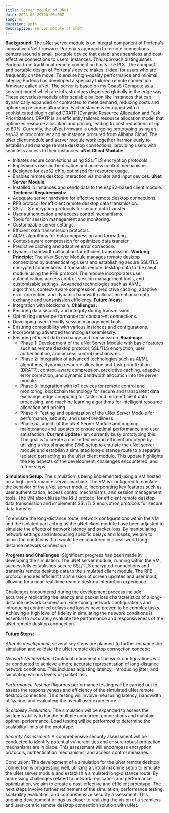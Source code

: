 ```yaml
---
title: Server module of uNet
date: 2023-06-29T16:00:00Z
lang: en
duration: 9min
description: Server module of uNet
---
```


**Background:** The uNet server module is an integral component of Portena's innovative uNet firmware. Portena's approach to remote connections centers around a small, portable device that establishes seamless and cost-effective connections to users' instances. This approach distinguishes Portena from traditional remote connection hosts like PCs. The compact and portable design of Portena's device makes it ideal for users who are frequently on the move.
To ensure high-quality performance and minimal latency, Portena has developed a specially tailored remote connection firmware called uNet. The server is based on my CoaaS (Compute as a service) model which are infrastructues dispersed globally in the edge way. These serverless models offer scalable balloon like instances that can dynamically expanded or contracted to meet demand, reducing costs and optimizing resource allocation. Each instance is equipped with a sophisticated plugin called DRATP (Dynamic Resource Allocation and Task Prioritization). DRATP is an efficiently tailored resource allocation model that optimizes resource allocation and pricing, leading to cost reductions of up to 80%.
Currently, the uNet firmware is undergoing prototyping using an esp32 microcontroller and an instance procured from Alibaba Cloud. The uNet client module and server module work together harmoniously to establish and manage remote desktop connections, providing users with seamless access to their instances.
**uNet Client Module:**
- Initiates secure connections using SSL/TLS encryption protocols.
- Implements user authentication and access control mechanisms.
- Designed for esp32 chip, optimized for resource usage.
- Enables remote desktop interaction via monitor and input devices.
**uNet Server Module:**
- Installed in instances and sends data to the esp32-based client module.
**Technical Requirements:**
- Adequate server hardware for effective remote desktop connections.
- RFB protocol for efficient remote desktop data transmission.
- SSL/TLS encryption protocols for secure data transfer.
- User authentication and access control mechanisms.
- Tools for session management and monitoring.
- Customizable server settings.
- Efficient data transmission protocols.
- AI/ML algorithms for data compression and formatting..
- Context-aware compression for optimized data transfer.
- Predictive caching and adaptive error correction.
- Dynamic bandwidth allocation for efficient transmission.
**Working Principle:** The uNet Server Module manages remote desktop connections by authenticating users and establishing secure SSL/TLS encrypted connections. It transmits remote desktop data to the client module using the RFB protocol. The module incorporates user authentication, access control, session management tools, and customizable settings. Advanced technologies such as AI/ML algorithms, context-aware compression, predictive caching, adaptive error correction, and dynamic bandwidth allocation enhance data exchange and transmission efficiency.
**Future Ideas:**
- Integration with blockchain.
**Challenges:**
- Ensuring data security and integrity during transmission.
- Optimizing server performance for concurrent connections.
- Developing user-friendly session management tools.
- Ensuring compatibility with various instances and configurations.
- Incorporating advanced technologies seamlessly.
- Ensuring efficient data exchange and transmission.
**Roadmap:**
  - Phase 1: Development of the uNet Server Module with basic features such as remote desktop protocol, SSL/TLS encryption, user authentication, and access control mechanisms.
  - Phase 2: Integration of advanced technologies such as AI/ML algorithms, dynamic resource allocation and task prioritization (DRATP), context-aware compression, predictive caching, adaptive error correction, and dynamic bandwidth allocation into the server module.
  - Phase 3: Integration with IoT devices for remote control and monitoring, blockchain technology for secure and transparent data exchange, edge computing for faster and more efficient data processing, and machine learning algorithms for intelligent resource allocation and pricing.
  - Phase 4: Testing and optimization of the uNet Server Module for performance, security, and user-friendliness.
  - Phase 5: Launch of the uNet Server Module and ongoing maintenance and updates to ensure optimal performance and user satisfaction.
**Current Update**
I am currently busy prototyping this. The goal is to create a cost-effective and efficient prototype by utilizing a virtual machine (VM) setup to emulate the uNet server module and establish a simulated long-distance route to a separate isolated part acting as the uNet client module. This update highlights the key aspects of the development, challenges encountered, and future steps.

**Simulation Setup:**
The simulation is being implemented using a VM hosted on a high-performance server machine. The VM is configured to emulate the behavior of the uNet server module, incorporating key features such as user authentication, access control mechanisms, and session management tools. The VM also utilizes the RFB protocol for efficient remote desktop data transmission and implements SSL/TLS encryption protocols for secure data transfer.

To emulate the long-distance route, network configurations within the VM and the isolated part acting as the uNet client module have been adjusted to simulate the effects of network latency and packet loss. By manipulating network settings and introducing specific delays and losses, we aim to mimic the conditions that would be encountered in a real-world long-distance network connection.

**Progress and Challenges:**
Significant progress has been made in developing the simulation. The uNet server module, running within the VM, successfully establishes secure SSL/TLS encrypted connections and transmits remote desktop data to the simulated client module. The RFB protocol ensures efficient transmission of screen updates and user input, allowing for a near-real-time remote desktop interaction experience.

Challenges encountered during the development process include accurately replicating the latency and packet loss characteristics of a long-distance network connection. Fine-tuning network configurations and introducing controlled delays and losses have proven to be complex tasks. Achieving a high level of fidelity in simulating the network conditions is essential to accurately evaluate the performance and responsiveness of the uNet remote desktop connection.

**Future Steps:**

*After its development*, several key steps are planned to further enhance the simulation and validate the uNet remote desktop connection concept:

*Network Optimization*: Continual refinement of network configurations will be conducted to achieve a more accurate representation of long-distance network conditions. This includes adjusting latency, introducing jitter, and simulating various levels of packet loss.

*Performance Testing*: Rigorous performance testing will be carried out to assess the responsiveness and efficiency of the simulated uNet remote desktop connection. This testing will involve measuring latency, bandwidth utilization, and evaluating the overall user experience.

*Scalability Evaluation*: The simulation will be expanded to assess the system's ability to handle multiple concurrent connections and maintain optimal performance. Load testing will be performed to determine the scalability limits of the prototype.

*Security Assessment:* A comprehensive security assessment will be conducted to identify potential vulnerabilities and ensure robust protection mechanisms are in place. This assessment will encompass encryption protocols, authentication mechanisms, and access control measures.

Conclusion:
The development of a simulation for the uNet remote desktop connection is progressing well, utilizing a virtual machine setup to emulate the uNet server module and establish a simulated long-distance route. By addressing challenges related to network replication and performance optimization, we aim to create a cost-effective and efficient prototype. The next steps involve further refinement of the simulation, performance testing, scalability evaluation, and comprehensive security assessment. This ongoing development brings us closer to realizing the vision of a seamless and user-centric remote desktop connection solution with uNet.
